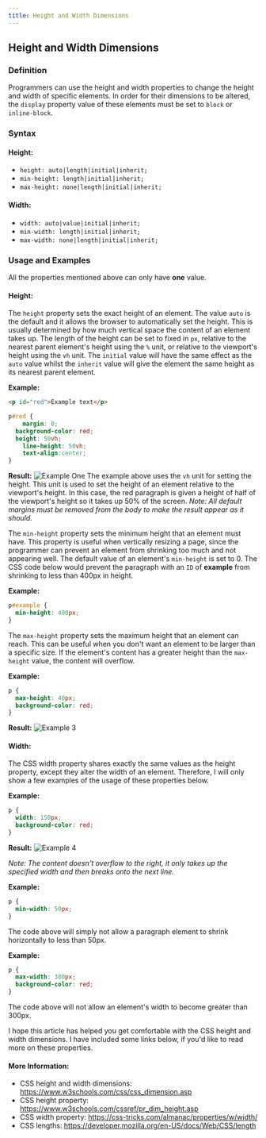 ```yaml
---
title: Height and Width Dimensions
---
```

## Height and Width Dimensions
### Definition
Programmers can use the height and width properties to change the height and width of specific elements. In order for their dimensions to be altered, the `display` property value of these elements must be set to `block` or `inline-block`.

### Syntax

#### Height:

* `height: auto|length|initial|inherit;`
* `min-height: length|initial|inherit;`
* `max-height: none|length|initial|inherit;`

#### Width:

* `width: auto|value|initial|inherit;`
* `min-width: length|initial|inherit;`
* `max-width: none|length|initial|inherit;`

### Usage and Examples

All the properties mentioned above can only have **one** value. 

#### Height:

The `height` property sets the exact height of an element. The value `auto` is the default and it allows the browser to automatically set the height. This is usually determined by how much vertical space the content of an element takes up. The length of the height can be set to fixed in `px`, relative to the nearest parent element's height using the `%` unit, or relative to the viewport's height using the `vh` unit. The `initial` value will have the same effect as the `auto` value whilst the `inherit` value will give the element the same height as its nearest parent element.

**Example:**

```html
<p id="red">Example text</p>
```
```css
p#red {
	margin: 0;
  background-color: red;
  height: 50vh;
	line-height: 50vh;
	text-align:center;
}
```
**Result:**
![Example One](https://image.prntscr.com/image/dbKSQofTThGZRD7FJLyjJQ.png)
The example above uses the `vh` unit for setting the height. This unit is used to set the height of an element relative to the viewport's height. In this case, the red paragraph is given a height of half of the viewport's height so it takes up 50% of the screen. *Note: All default margins must be removed from the body to make the result appear as it should.*

The `min-height` property sets the minimum height that an element must have. This property is useful when vertically resizing a page, since the programmer can prevent an element from shrinking too much and not appearing well. The default value of an element's `min-height` is set to 0. The CSS code below would prevent the paragraph with an `ID` of **example** from shrinking to less than 400px in height.

**Example:**
```css
p#example {
  min-height: 400px;
}
```
The `max-height` property sets the maximum height that an element can reach. This can be useful when you don't want an element to be larger than a specific size. If the element's content has a greater height than the `max-height` value, the content will overflow.

**Example:**
```css
p {
  max-height: 40px;
  background-color: red;
}
```
**Result:**
![Example 3](https://image.prntscr.com/image/eRdqazdUSWO2rdVfcUb5rQ.png)

#### Width:

The CSS width property shares exactly the same values as the height property, except they alter the width of an element. Therefore, I will only show a few examples of the usage of these properties below.

**Example:**
```css
p {
  width: 150px;
  background-color: red;
}
```
**Result:**
![Example 4](https://image.prntscr.com/image/x1_khU6TQsmZQznt7YU9qw.png)

*Note: The content doesn't overflow to the right, it only takes up the specified width and then breaks onto the next line.*

**Example:**
```css
p {
  min-width: 50px;
}
```
The code above will simply not allow a paragraph element to shrink horizontally to less than 50px.

**Example:**
```css
p {
  max-width: 300px;
  background-color: red;
}
```
The code above will not allow an element's width to become greater than 300px.

I hope this article has helped you get comfortable with the CSS height and width dimensions. I have included some links below, if you'd like to read more on these properties.

#### More Information:

* CSS height and width dimensions: https://www.w3schools.com/css/css_dimension.asp
* CSS height property: https://www.w3schools.com/cssref/pr_dim_height.asp
* CSS width property: https://css-tricks.com/almanac/properties/w/width/
* CSS lengths: https://developer.mozilla.org/en-US/docs/Web/CSS/length


